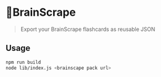 # 🧠BrainScrape
> Export your BrainScrape flashcards as reusable JSON

## Usage

```bash
npm run build
node lib/index.js <brainscape pack url>
```